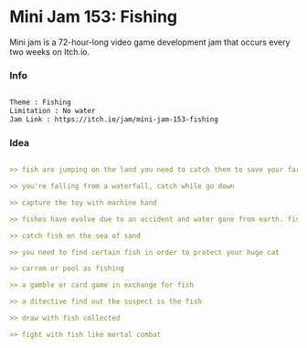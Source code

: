 # Mini Jam 153: Fishing
 Mini jam is a 72-hour-long video game development jam that occurs every two weeks on Itch.io.



### Info

```md

Theme : Fishing
Limitation : No water
Jam Link : https://itch.io/jam/mini-jam-153-fishing

```


### Idea

```md

>> fish are jumping on the land you need to catch them to save your farm, fishes have different kind of attack liek poison, blast, bubble shoot, slippery

>> you're falling from a waterfall, catch while go down

>> capture the toy with machine hand

>> fishes have evolve due to an accident and water gone from earth. fish often attack the village. in order to stop that you need to fishing

>> catch fish on the sea of sand

>> you need to find certain fish in order to protect your huge cat

>> carram or pool as fishing

>> a gamble or card game in exchange for fish

>> a ditective find out the suspect is the fish

>> draw with fish collected

>> fight with fish like mortal combat

```
